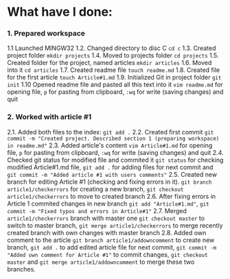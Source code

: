# What have I done:


### 1. Prepared workspace 

1.1 Launched MINGW32
1.2. Changed directory to disc C
`cd c`
1.3. Created project folder
`mkdir projects`
1.4. Moved to projects folder
`cd projects`
1.5. Created folder for the project, named articles
`mkdir articles`
1.6. Moved into it
`cd articles`
1.7. Created readme file
`touch readme.md`
1.8. Created file for the first article
`touch Article#1.md`
1.9. Initialized Git in project folder
`git init`
1.10 Opened readme file and pasted all this text into it
`vim readme.md` for opening file, `p` for pasting from clipboard, `:wq` for write (saving changes) and quit

### 2. Worked with article #1

2.1. Added both files to the index:
`git add .`
2.2. Created first commit
`git commit -m "Created project. Described section 1 (preparing workspace) in readme.md"`
2.3. Added article's content
`vim Article#1.md` for opening file, `p` for pasting from clipboard, `:wq` for write (saving changes) and quit
2.4. Checked git status for modified file and commited it
`git status` for checking modified Article#1.md file, `git add .` for adding files for next commit and `git commit -m "Added article #1 with users comments"`
2.5. Created new branch for editing Article #1 (checking and fixing errors in it).
`git branch article1/checkerrors` for creating a new branch, `git checkout article1/checkerrors` to move to created branch
2.6. After fixing errors in Article 1 commited changes in new branch
`git add "Article#1.md"`, `git commit -m "Fixed typos and errors in Article#1"`
2.7. Merged `article1/checkerrors` branch with master one
`git checkout master` to switch to master branch, `git merge article1/checkerrors` to merge recently created branch with own changes with master branch
2.8. Added own comment to the article
`git branch article1/addowncomment` to create new branch, `git add .` to add edited article file for next commit, `git commit -m "Added own comment for Article #1"` to commit changes, `git checkout master` and `git merge article1/addowncomment` to merge these two branches.